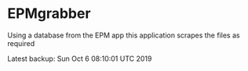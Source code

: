 # EPMgrabber
Using a database from the EPM app this application scrapes the files as required


Latest backup: Sun Oct 6 08:10:01 UTC 2019
